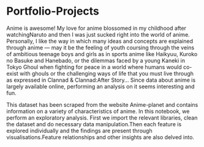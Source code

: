 # Portfolio-Projects 

Anime is awesome! My love for anime blossomed in my childhood after watchingNaruto and then I was just sucked right into the world of anime.
Personally, I like the way in which many ideas and concepts are explained through anime — may it be the feeling of youth coursing through the veins of ambitious teenage boys and girls as in sports anime like Haikyuu, Kuroko no Basuke and Hanebado, or the dilemmas faced by a young Kaneki in Tokyo Ghoul when fighting for peace in a world where humans would co-exist with ghouls or the challenging ways of life that you must live through as expressed in Clannad & Clannad:After Story… Since data about anime is largely available online, performing an analysis on it seems interesting and fun.

This dataset has been scraped from the website Anime-planet and contains information on a variety of characteristics of anime.
In this notebook, we perform an exploratory analysis. First we import the relevant libraries, clean the dataset and do necessary data manipulation.Then each feature is explored individually and the findings are present through visualisations.Feature relationships and other insights are also delved into.
